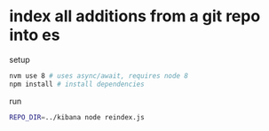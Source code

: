 # index all additions from a git repo into es


setup

```sh
nvm use 8 # uses async/await, requires node 8
npm install # install dependencies
```

run

```sh
REPO_DIR=../kibana node reindex.js
```
